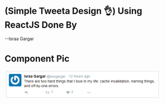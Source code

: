 # (Simple Tweeta Design :ok_hand:) Using ReactJS Done By

--Israa Gargar

# Component Pic

![Tweeta Screenshot](https://github.com/Esogargar/Test/blob/master/TweetCom.png)
